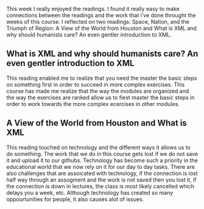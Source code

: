 This week I really enjoyed the readings. I found it really easy to make connections between the readings and the work that i've done throught the weeks of this course. I reflected on two readings: Space, Nation, and the Triumph of Region: A View of the World from Houston and What is XML and why should humanists care? An even gentler introduction to XML.

## What is XML and why should humanists care? An even gentler introduction to XML ##
This reading enabled me to realize that you need the master the basic steps on something first in order to succeed in more complex exercises. This course has made me realize that the way the modules are organized and the way the exercises are ranked allow us to fiest master the basic steps in order to work towards the more complex ecercises in other modules. 

##  A View of the World from Houston and What is XML ## 
This reading touched on technology and the different ways it allows us to do something. The work that we do in this course gets lost if we do not save it and upload it to our githubs. Technology has become such a priority in the educational world that we now rely on it for our day to day tasks. There are also challenges that are assoicated with technology, if the connection is lost half way through an assogment and the work is not saved then you lost it, if the connection is down in lectures, the class is most likely cancelled which delays you a week, etc. Although technology has created so many oppourtunities for people, it also causes alot of issues. 
